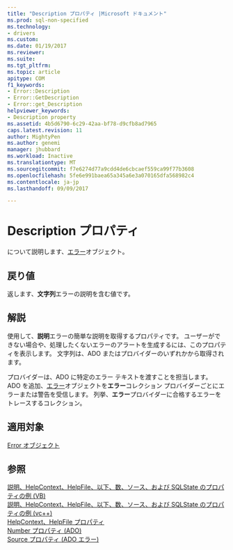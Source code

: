```yaml
---
title: "Description プロパティ |Microsoft ドキュメント"
ms.prod: sql-non-specified
ms.technology:
- drivers
ms.custom: 
ms.date: 01/19/2017
ms.reviewer: 
ms.suite: 
ms.tgt_pltfrm: 
ms.topic: article
apitype: COM
f1_keywords:
- Error::Description
- Error::GetDescription
- Error::get_Description
helpviewer_keywords:
- Description property
ms.assetid: 4b5d6790-6c29-42aa-bf78-d9cfb8ad7965
caps.latest.revision: 11
author: MightyPen
ms.author: genemi
manager: jhubbard
ms.workload: Inactive
ms.translationtype: MT
ms.sourcegitcommit: f7e6274d77a9cdd4de6cbcaef559ca99f77b3608
ms.openlocfilehash: 5fe6e991baea65a345a6e3a070165dfa568982c4
ms.contentlocale: ja-jp
ms.lasthandoff: 09/09/2017

---
```

# <a name="description-property"></a>Description プロパティ
について説明します、[エラー](../../../ado/reference/ado-api/error-object.md)オブジェクト。  
  
## <a name="return-value"></a>戻り値  
 返します、**文字列**エラーの説明を含む値です。  
  
## <a name="remarks"></a>解説  
 使用して、**説明**エラーの簡単な説明を取得するプロパティです。 ユーザーができない場合や、処理したくないエラーのアラートを生成するには、このプロパティを表示します。 文字列は、ADO またはプロバイダーのいずれかから取得されます。  
  
 プロバイダーは、ADO に特定のエラー テキストを渡すことを担当します。 ADO を追加、[エラー](../../../ado/reference/ado-api/error-object.md)オブジェクトを**エラー**コレクション プロバイダーごとにエラーまたは警告を受信します。 列挙、**エラー**プロバイダーに合格するエラーをトレースするコレクション。  
  
## <a name="applies-to"></a>適用対象  
 [Error オブジェクト](../../../ado/reference/ado-api/error-object.md)  
  
## <a name="see-also"></a>参照  
 [説明、HelpContext、HelpFile、以下、数、ソース、および SQLState のプロパティの例 (VB)](../../../ado/reference/ado-api/description-helpcontext-helpfile-nativeerror-number-source-example-vb.md)   
 [説明、HelpContext、HelpFile、以下、数、ソース、および SQLState のプロパティの例 (vc++)](../../../ado/reference/ado-api/description-helpcontext-helpfile-nativeerror-number-source-example-vc.md)   
 [HelpContext、HelpFile プロパティ](../../../ado/reference/ado-api/helpcontext-helpfile-properties.md)   
 [Number プロパティ (ADO)](../../../ado/reference/ado-api/number-property-ado.md)   
 [Source プロパティ (ADO エラー)](../../../ado/reference/ado-api/source-property-ado-error.md)

